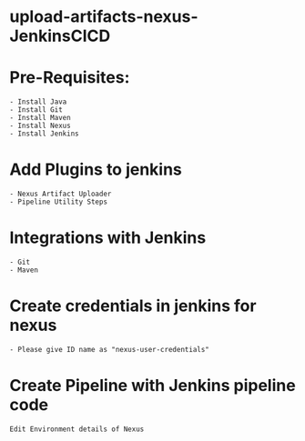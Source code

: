 # upload-artifacts-nexus-JenkinsCICD

# Pre-Requisites:
	- Install Java
	- Install Git
	- Install Maven
	- Install Nexus
	- Install Jenkins
# Add Plugins to jenkins
	- Nexus Artifact Uploader
	- Pipeline Utility Steps
# Integrations with Jenkins
	- Git
	- Maven
# Create credentials in jenkins for nexus
	- Please give ID name as "nexus-user-credentials"
# Create Pipeline with Jenkins pipeline code
	Edit Environment details of Nexus
